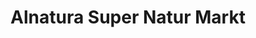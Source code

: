 ---
title: "Alnatura Super Natur Markt"
url: /berlin/alnatura-super-natur-markt-jungfernstieg/
shop: Supermarkt
---